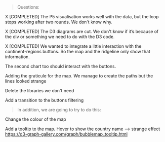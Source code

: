 > Questions:

X [COMPLETED] The P5 visualisation works well with the data, but the loop stops working after two rounds. We don't know why.

X [COMPLETED] The D3 diagrams are cut. We don't know if it’s because of the div or something we need to do with the D3 code. 

X [COMPLETED] We wanted to integrate a little interaction with the continent-regions buttons. So the map and the ridgeline only show that information.

The second chart too should interact with the buttons.

Adding the graticule for the map. We manage to create the paths but the lines looked strange

Delete the libraries we don't need

Add a transition to the buttons filtering
 
> In addition, we are going to try to do this:

Change the colour of the map

Add a tooltip to the map. Hover to show the country name --> strange effect https://d3-graph-gallery.com/graph/bubblemap_tooltip.html

